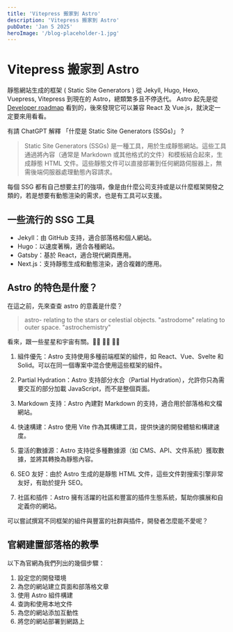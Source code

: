 ```yaml
---
title: 'Vitepress 搬家到 Astro'
description: 'Vitepress 搬家到 Astro'
pubDate: 'Jan 5 2025'
heroImage: '/blog-placeholder-1.jpg'
---
```


# Vitepress 搬家到 Astro

靜態網站生成的框架 ( Static Site Generators ) 從 Jekyll, Hugo, Hexo, Vuepress, Vitepress 到現在的 Astro，總類繁多且不停迭代。
Astro 起先是從 [Developer roadmap](https://roadmap.sh/frontend) 看到的，後來發現它可以兼容 React 及 Vue.js，就決定一定要來用看看。

有請 ChatGPT 解釋 「什麼是 Static Site Generators (SSGs)」 ?
> Static Site Generators (SSGs) 是一種工具，用於生成靜態網站。這些工具通過將內容（通常是 Markdown 或其他格式的文件）和模板結合起來，生成靜態 HTML 文件。這些靜態文件可以直接部署到任何網路伺服器上，無需後端伺服器處理動態內容請求。

每個 SSG 都有自己想要主打的強項，像是由什麼公司支持或是以什麼框架開發之類的，若是想要有動態渲染的需求，也是有工具可以支援。

## 一些流行的 SSG 工具

- Jekyll：由 GitHub 支持，適合部落格和個人網站。
- Hugo：以速度著稱，適合各種網站。
- Gatsby：基於 React，適合現代網頁應用。
- Next.js：支持靜態生成和動態渲染，適合複雜的應用。

## Astro 的特色是什麼？

在這之前，先來查查 astro 的意義是什麼？

> astro-
relating to the stars or celestial objects.
"astrodome"
relating to outer space.
"astrochemistry"

看來，跟一些星星和宇宙有關。🧑‍🚀 👩‍🚀 👨‍🚀

1. 組件優先：Astro 支持使用多種前端框架的組件，如 React、Vue、Svelte 和 Solid。可以在同一個專案中混合使用這些框架的組件。

2. Partial Hydration：Astro 支持部分水合（Partial Hydration），允許你只為需要交互的部分加載 JavaScript，而不是整個頁面。

3. Markdown 支持：Astro 內建對 Markdown 的支持，適合用於部落格和文檔網站。

4. 快速構建：Astro 使用 Vite 作為其構建工具，提供快速的開發體驗和構建速度。

5. 靈活的數據源：Astro 支持從多種數據源（如 CMS、API、文件系統）獲取數據，並將其轉換為靜態內容。

6. SEO 友好：由於 Astro 生成的是靜態 HTML 文件，這些文件對搜索引擎非常友好，有助於提升 SEO。

7. 社區和插件：Astro 擁有活躍的社區和豐富的插件生態系統，幫助你擴展和自定義你的網站。

可以嘗試撰寫不同框架的組件與豐富的社群與插件，開發者怎麼能不愛呢？

## 官網建置部落格的教學

以下為官網為我們列出的幾個步驟：
1. 設定您的開發環境
2. 為您的網站建立頁面和部落格文章
3. 使用 Astro 組件構建
4. 查詢和使用本地文件
5. 為您的網站添加互動性
6. 將您的網站部署到網路上
